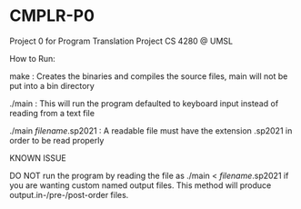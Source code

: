 # CMPLR-P0
Project 0 for Program Translation Project CS 4280 @ UMSL

How to Run:

make :
        Creates the binaries and compiles the source files, main will not be put into a bin directory
        
./main :
        This will run the program defaulted to keyboard input instead of reading from a text file
        
./main *filename*.sp2021 :
        A readable file must have the extension .sp2021 in order to be read properly
        
 
 KNOWN ISSUE
 
 DO NOT run the program by reading the file as ./main < *filename*.sp2021 if you are wanting custom named output files. This method will produce output.in-/pre-/post-order files.
